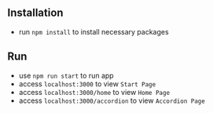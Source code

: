 ## Installation
 - run ``` npm install ``` to install necessary packages

## Run

 - use ```npm run start``` to run app
 - access `localhost:3000` to view `Start Page`
 - access `localhost:3000/home` to view `Home Page`
 - access `localhost:3000/accordion` to view `Accordion Page`